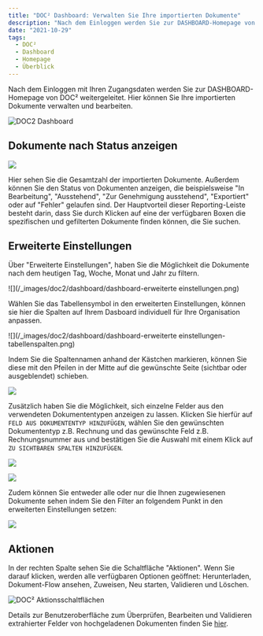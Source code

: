 ```yaml
---
title: "DOC² Dashboard: Verwalten Sie Ihre importierten Dokumente"
description: "Nach dem Einloggen werden Sie zur DASHBOARD-Homepage von DOC² weitergeleitet. Hier können Sie Ihre importierten Dokumente verwalten und bearbeiten. Erfahren Sie hier, wie Sie das Dashboard nutzen können."
date: "2021-10-29"
tags:
  - DOC²
  - Dashboard
  - Homepage
  - Überblick
---
```


Nach dem Einloggen mit Ihren Zugangsdaten werden Sie zur DASHBOARD-Homepage von DOC² weitergeleitet. Hier können Sie Ihre importierten Dokumente verwalten und bearbeiten.

![DOC2 Dashboard](/_images/doc2/dashboard/dashboard.png)


## **Dokumente nach Status anzeigen**

![](/_images/doc2/dashboard/dashboard-analytik.png)

Hier sehen Sie die Gesamtzahl der importierten Dokumente. Außerdem können Sie den Status von Dokumenten anzeigen, die beispielsweise "In Bearbeitung", "Ausstehend", "Zur Genehmigung ausstehend", "Exportiert" oder auf "Fehler" gelaufen sind. Der Hauptvorteil dieser Reporting-Leiste besteht darin, dass Sie durch Klicken auf eine der verfügbaren Boxen die spezifischen und gefilterten Dokumente finden können, die Sie suchen.

## **Erweiterte Einstellungen**

Über "Erweiterte Einstellungen", haben Sie die Möglichkeit die Dokumente nach dem heutigen Tag, Woche, Monat und Jahr zu filtern.

![](/_images/doc2/dashboard/dashboard-erweiterte einstellungen.png)

Wählen Sie das Tabellensymbol in den erweiterten Einstellungen, können sie hier die Spalten auf Ihrem Dasboard individuell für Ihre Organisation anpassen.

![](/_images/doc2/dashboard/dashboard-erweiterte einstellungen-tabellenspalten.png)

Indem Sie die Spaltennamen anhand der Kästchen markieren, können Sie diese mit den Pfeilen in der Mitte auf die gewünschte Seite (sichtbar oder ausgeblendet) schieben.

![](/_images/doc2/dashboard/dashboard-spalten-einstellungen.png)

Zusätzlich haben Sie die Möglichkeit, sich einzelne Felder aus den verwendeten Dokumententypen anzeigen zu lassen. Klicken Sie hierfür auf `FELD AUS DOKUMENTENTYP HINZUFÜGEN`, wählen Sie den gewünschten Dokumententyp z.B. Rechnung und das gewünschte Feld z.B. Rechnungsnummer aus und bestätigen Sie die Auswahl mit einem Klick auf `ZU SICHTBAREN SPALTEN HINZUFÜGEN`.

![](/_images/doc2/dashboard/dashboard-spalten-einstellungen-feld-aus-dokumententyp.png)

![](/_images/doc2/dashboard/dashboard-rechnungsnummer.png)


Zudem können Sie entweder alle oder nur die Ihnen zugewiesenen Dokumente sehen indem Sie den Filter an folgendem Punkt in den erweiterten Einstellungen setzen:

![](/_images/doc2/dashboard/dashboard-zugewiesen-an.png)


## **Aktionen**

In der rechten Spalte sehen Sie die Schaltfläche "Aktionen". Wenn Sie darauf klicken, werden alle verfügbaren Optionen geöffnet: Herunterladen, Dokument-Flow ansehen, Zuweisen, Neu starten, Validieren und Löschen.

![DOC² Aktionsschaltflächen](/_images/doc2/dashboard/dashboard-aktionen_dokument.gif)

Details zur Benutzeroberfläche zum Überprüfen, Bearbeiten und Validieren extrahierter Felder von hochgeladenen Dokumenten finden Sie [hier](/doc2/document-validation/).